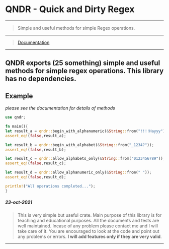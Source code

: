# QNDR - Quick and Dirty Regex
---
>Simple and useful methods for simple Regex operations.
---
> [Documentation](https://docs.rs/qndr)
---
**QNDR** exports (25 something) simple and useful methods for simple regex operations.
This library has no dependencies.
---
## Example
*please see the documentation for details of methods*
```rust
use qndr;

fn main(){
let result_a = qndr::begin_with_alphanumeric(&String::from("!!!!Hayyy"));
assert_eq!(false,result_a);

let result_b = qndr::begin_with_alphabet(&String::from("_1234?"));
assert_eq!(false,result_b);

let result_c = qndr::allow_alphabets_only(&String::from("0123456789"));
assert_eq!(false,result_c);

let result_d = qndr::allow_alphanumeric_only(&String::from(" "));
assert_eq!(false,result_d);

println!("All operations completed...");
}

```

##### 23-oct-2021
> This is very simple but useful crate. Main purpose of this library is for teaching and educational purposes. 
> All the documents and tests are well maintained. Incase of any problem please contact me and I will take care of it. 
> You are encouraged to look at the code and point out any problems or errors. **I will add features only if they are very valid**.
---
